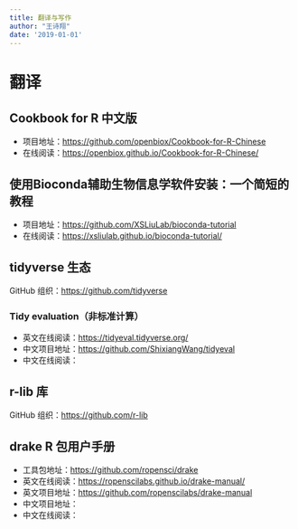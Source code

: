 ```yaml
---
title: 翻译与写作
author: "王诗翔"
date: '2019-01-01'
---
```


# 翻译

## Cookbook for R 中文版

- 项目地址：<https://github.com/openbiox/Cookbook-for-R-Chinese>
- 在线阅读：<https://openbiox.github.io/Cookbook-for-R-Chinese/>

## 使用Bioconda辅助生物信息学软件安装：一个简短的教程

- 项目地址：<https://github.com/XSLiuLab/bioconda-tutorial>
- 在线阅读：<https://xsliulab.github.io/bioconda-tutorial/>

## tidyverse 生态

GitHub 组织：<https://github.com/tidyverse>

### Tidy evaluation（非标准计算）

- 英文在线阅读：<https://tidyeval.tidyverse.org/>
- 中文项目地址：<https://github.com/ShixiangWang/tidyeval>
- 中文在线阅读：<To be done>

## r-lib 库

GitHub 组织：<https://github.com/r-lib>

## drake R 包用户手册

- 工具包地址：<https://github.com/ropensci/drake>
- 英文在线阅读：<https://ropenscilabs.github.io/drake-manual/>
- 英文项目地址：<https://github.com/ropenscilabs/drake-manual>
- 中文项目地址：<To be done>
- 中文在线阅读：<To be done>
